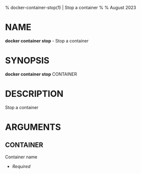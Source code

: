 % docker-container-stop(1) | Stop a container
% 
% August 2023

NAME
==================================================

**docker container stop** - Stop a container

SYNOPSIS
==================================================

**docker container stop** CONTAINER

DESCRIPTION
==================================================

Stop a container


ARGUMENTS
==================================================

CONTAINER
--------------------------------------------------

Container name

- *Required*


